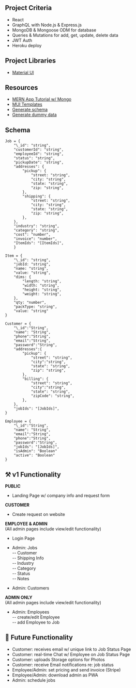 ## Project Criteria

- React
- GraphQL with Node.js & Express.js
- MongoDB & Mongoose ODM for database
- Queries & Mutations for add, get, update, delete data
- JWT Auth
- Heroku deploy

## Project Libraries

- [Material UI](https://mui.com/material-ui/getting-started/overview/)

## Resources

- [MERN App Tutorial w/ Mongo](https://www.mongodb.com/languages/mern-stack-tutorial)
- [MUI Templates](https://mui.com/material-ui/getting-started/templates/)
- [Generate schema](https://scaffoldhub.io/scaffolds/react-material-ui)
- [Generate dummy data](https://www.mockaroo.com/)

## Schema

    Job = {
        "\_id": "string",
        "customerId": "string",
        "employeeId": "string",
        "status": "string",
        "pickupDate": "string",
        "addresses": {
    	    "pickup": {
    		    "street: "string",
    		    "city: "string",
    		    "state: "string",
    		    "zip: "string",
    	    },
    	    "shipping": {
    		    "street: "string",
    		    "city: "string",
    		    "state: "string",
    		    "zip: "string",
    	    },
        },
        "industry": "string",
        "category": "string",
        "cost": "number",
        "invoice": "number",
        "ItemIds": "[ItemIds]",
        }

    Item = {
        "\_id": "string",
        "jobId: "string",
        "name: "string",
        "value: "string",
        "dims: {
    	    "length: "string",
    	    "width: "string",
    	    "height: "string",
    	    "weight: "string",
        },
        "qty: "number",
        "packType: "string",
        "value: "string"
    }

    Customer = {
        "\_id":"String",
        "name": "String",
        "phone":"String",
        "email":"String",
        "password":"String",
        "addresses":{
    	    "pickup": {
    		    "street": "string",
    		    "city":"string",
    		    "state": "string",
    		    "zip": "string",
    	    },
    	    "billing": {
    		    "street": "string",
    		    "city":"string",
    		    "state": "string",
    		    "zipCode": "string",
    	    },
        },
        "jobIds": "[JobIds]",
    }

    Employee = {
        "\_id":"String",
        "name": "String",
        "email":"String",
        "phone":"String",
        "password":"String",
        "jobIds": "[JobIds]",
        "isAdmin": "Boolean"
        "active": "Boolean"
    }

## ⚒️ v1 Functionality

**PUBLIC**<br />

- Landing Page w/ company info and request form

**CUSTOMER**<br />

- Create request on website

**EMPLOYEE & ADMIN**<br />
(All admin pages include view/edit functionality)

- Login Page

- Admin: Jobs<br />
  -- Customer<br />
  -- Shipping Info<br />
  -- Industry<br />
  -- Category<br />
  -- Status<br />
  -- Notes

- Admin: Customers

**ADMIN ONLY**<br />
(All admin pages include view/edit functionality)

- Admin: Employees<br />
  -- create/edit Employee<br />
  -- add Employee to Job

## 🎁 Future Functionality

- Customer: receives email w/ unique link to Job Status Page
- Customer: real-time Chat w/ Employee on Job Status Page
- Customer: uploads Storage options for Photos
- Customer: receive Email notifications re: job status
- Employee/Admin: set pricing and send invoice (Stripe)
- Employee/Admin: download admin as PWA
- Admin: schedule jobs
